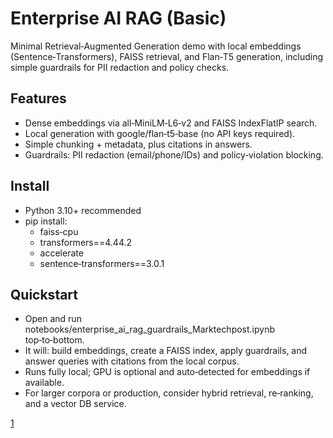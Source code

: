 # Enterprise AI RAG (Basic)

Minimal Retrieval‑Augmented Generation demo with local embeddings (Sentence‑Transformers), FAISS retrieval, and Flan‑T5 generation, including simple guardrails for PII redaction and policy checks.

## Features

- Dense embeddings via all‑MiniLM‑L6‑v2 and FAISS IndexFlatIP search.
- Local generation with google/flan‑t5‑base (no API keys required).
- Simple chunking + metadata, plus citations in answers.
- Guardrails: PII redaction (email/phone/IDs) and policy‑violation blocking.

## Install

- Python 3.10+ recommended
- pip install:  
  - faiss‑cpu  
  - transformers==4.44.2  
  - accelerate  
  - sentence‑transformers==3.0.1

## Quickstart

- Open and run notebooks/enterprise_ai_rag_guardrails_Marktechpost.ipynb top‑to‑bottom.
- It will: build embeddings, create a FAISS index, apply guardrails, and answer queries with citations from the local corpus.
- Runs fully local; GPU is optional and auto‑detected for embeddings if available.
- For larger corpora or production, consider hybrid retrieval, re‑ranking, and a vector DB service.

[1](https://ppl-ai-file-upload.s3.amazonaws.com/web/direct-files/attachments/83997507/57beb504-faf9-4ee3-9933-f9a9932f1f7a/enterprise_ai_rag_guardrails_Marktechpost.ipynb)
